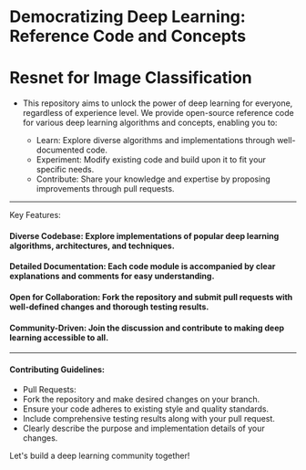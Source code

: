 # Democratizing Deep Learning: Reference Code and Concepts
# Resnet for Image Classification

* This repository aims to unlock the power of deep learning for everyone, regardless of experience level. We provide open-source reference code for various deep learning algorithms and concepts, enabling you to:

  * Learn: Explore diverse algorithms and implementations through well-documented code.
   * Experiment: Modify existing code and build upon it to fit your specific needs.
  * Contribute: Share your knowledge and expertise by proposing improvements through pull requests.

---
Key Features:

#### Diverse Codebase: Explore implementations of popular deep learning algorithms, architectures, and techniques.
#### Detailed Documentation: Each code module is accompanied by clear explanations and comments for easy understanding.
#### Open for Collaboration: Fork the repository and submit pull requests with well-defined changes and thorough testing results.
#### Community-Driven: Join the discussion and contribute to making deep learning accessible to all.
---
#### Contributing Guidelines:

* Pull Requests:
* Fork the repository and make desired changes on your branch.
* Ensure your code adheres to existing style and quality standards.
* Include comprehensive testing results along with your pull request.
* Clearly describe the purpose and implementation details of your changes.


Let's build a deep learning community together!
